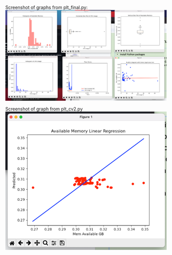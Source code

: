 Screenshot of graphs from plt_final.py:
![Screenshot](Lab8p1.png)

Screenshot of graph from plt_cv2.py
![Screnshot](Lab8p2.png)
